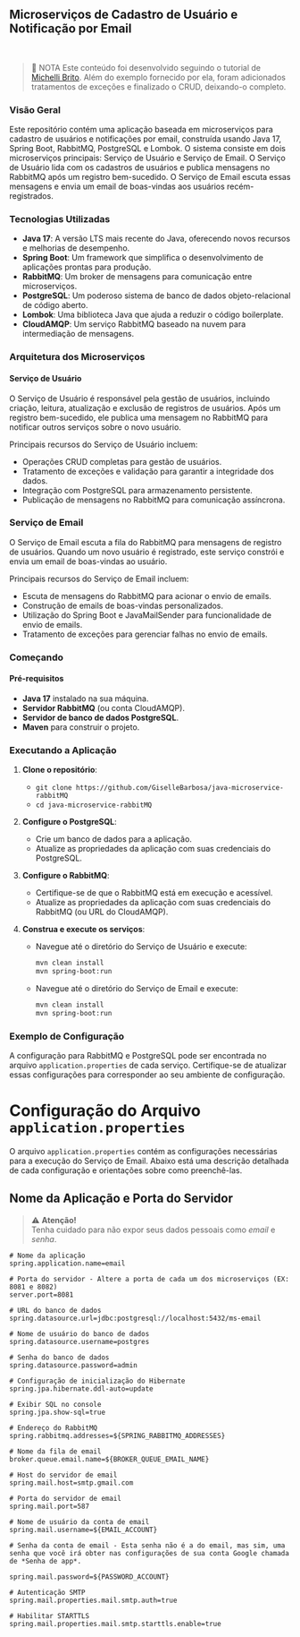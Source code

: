 ## Microserviços de Cadastro de Usuário e Notificação por Email
</br>

> 📌 NOTA
Este conteúdo foi desenvolvido seguindo o tutorial de [Michelli Brito](www.youtube.com/@MichelliBrito).
> Além do exemplo fornecido por ela, foram adicionados tratamentos de exceções e finalizado o CRUD, deixando-o completo.

### Visão Geral

Este repositório contém uma aplicação baseada em microserviços para cadastro de usuários e notificações por email, construída usando Java 17, Spring Boot, RabbitMQ, PostgreSQL e Lombok. O sistema consiste em dois microserviços principais: Serviço de Usuário e Serviço de Email. O Serviço de Usuário lida com os cadastros de usuários e publica mensagens no RabbitMQ após um registro bem-sucedido. O Serviço de Email escuta essas mensagens e envia um email de boas-vindas aos usuários recém-registrados.

### Tecnologias Utilizadas

- **Java 17**: A versão LTS mais recente do Java, oferecendo novos recursos e melhorias de desempenho.
- **Spring Boot**: Um framework que simplifica o desenvolvimento de aplicações prontas para produção.
- **RabbitMQ**: Um broker de mensagens para comunicação entre microserviços.
- **PostgreSQL**: Um poderoso sistema de banco de dados objeto-relacional de código aberto.
- **Lombok**: Uma biblioteca Java que ajuda a reduzir o código boilerplate.
- **CloudAMQP**: Um serviço RabbitMQ baseado na nuvem para intermediação de mensagens.

### Arquitetura dos Microserviços
#### Serviço de Usuário

O Serviço de Usuário é responsável pela gestão de usuários, incluindo criação, leitura, atualização e exclusão de registros de usuários. Após um registro bem-sucedido, ele publica uma mensagem no RabbitMQ para notificar outros serviços sobre o novo usuário.

Principais recursos do Serviço de Usuário incluem:
- Operações CRUD completas para gestão de usuários.
- Tratamento de exceções e validação para garantir a integridade dos dados.
- Integração com PostgreSQL para armazenamento persistente.
- Publicação de mensagens no RabbitMQ para comunicação assíncrona.

### Serviço de Email

O Serviço de Email escuta a fila do RabbitMQ para mensagens de registro de usuários. Quando um novo usuário é registrado, este serviço constrói e envia um email de boas-vindas ao usuário.

Principais recursos do Serviço de Email incluem:
- Escuta de mensagens do RabbitMQ para acionar o envio de emails.
- Construção de emails de boas-vindas personalizados.
- Utilização do Spring Boot e JavaMailSender para funcionalidade de envio de emails.
- Tratamento de exceções para gerenciar falhas no envio de emails.

### Começando

#### Pré-requisitos

- **Java 17** instalado na sua máquina.
- **Servidor RabbitMQ** (ou conta CloudAMQP).
- **Servidor de banco de dados PostgreSQL**.
- **Maven** para construir o projeto.

### Executando a Aplicação

1. **Clone o repositório**:
    -  ```git clone https://github.com/GiselleBarbosa/java-microservice-rabbitMQ```
    -  ```cd java-microservice-rabbitMQ```
   

2. **Configure o PostgreSQL**:
    - Crie um banco de dados para a aplicação.
    - Atualize as propriedades da aplicação com suas credenciais do PostgreSQL.

3. **Configure o RabbitMQ**:
    - Certifique-se de que o RabbitMQ está em execução e acessível.
    - Atualize as propriedades da aplicação com suas credenciais do RabbitMQ (ou URL do CloudAMQP).

4. **Construa e execute os serviços**:
    - Navegue até o diretório do Serviço de Usuário e execute:
        ```sh
        mvn clean install
        mvn spring-boot:run
        ```
    - Navegue até o diretório do Serviço de Email e execute:
        ```sh
        mvn clean install
        mvn spring-boot:run
        ```
### Exemplo de Configuração

A configuração para RabbitMQ e PostgreSQL pode ser encontrada no arquivo `application.properties` de cada serviço. Certifique-se de atualizar essas configurações para corresponder ao seu ambiente de configuração.

# Configuração do Arquivo `application.properties`

O arquivo `application.properties` contém as configurações necessárias para a execução do Serviço de Email. Abaixo está uma descrição detalhada de cada configuração e orientações sobre como preenchê-las.

## Nome da Aplicação e Porta do Servidor
> ⚠️ **Atenção!**
> </br>
> Tenha cuidado para não expor seus dados pessoais como *email* e *senha*. 
> 

```properties
# Nome da aplicação
spring.application.name=email

# Porta do servidor - Altere a porta de cada um dos microserviços (EX: 8081 e 8082)
server.port=8081

# URL do banco de dados
spring.datasource.url=jdbc:postgresql://localhost:5432/ms-email

# Nome de usuário do banco de dados
spring.datasource.username=postgres

# Senha do banco de dados
spring.datasource.password=admin

# Configuração de inicialização do Hibernate
spring.jpa.hibernate.ddl-auto=update

# Exibir SQL no console
spring.jpa.show-sql=true

# Endereço do RabbitMQ
spring.rabbitmq.addresses=${SPRING_RABBITMQ_ADDRESSES}

# Nome da fila de email
broker.queue.email.name=${BROKER_QUEUE_EMAIL_NAME}

# Host do servidor de email
spring.mail.host=smtp.gmail.com

# Porta do servidor de email
spring.mail.port=587

# Nome de usuário da conta de email
spring.mail.username=${EMAIL_ACCOUNT}

# Senha da conta de email - Esta senha não é a do email, mas sim, uma senha que você irá obter nas configurações de sua conta Google chamada de *Senha de app*.

spring.mail.password=${PASSWORD_ACCOUNT} 

# Autenticação SMTP
spring.mail.properties.mail.smtp.auth=true

# Habilitar STARTTLS
spring.mail.properties.mail.smtp.starttls.enable=true
